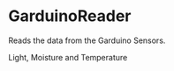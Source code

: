 GarduinoReader
============

Reads the data from the Garduino Sensors.

Light, Moisture and Temperature